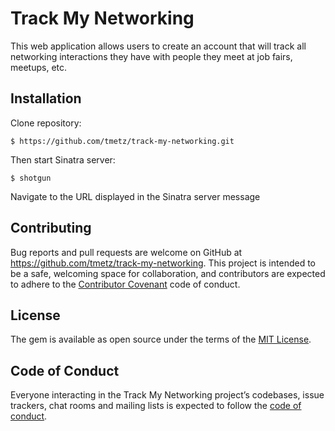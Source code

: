 
# Track My Networking

This web application allows users to create an account that will track all networking
interactions they have with people they meet at job fairs, meetups, etc.

## Installation

Clone repository:

```
$ https://github.com/tmetz/track-my-networking.git
```
Then start Sinatra server:

```
$ shotgun
```

Navigate to the URL displayed in the Sinatra server message


## Contributing

Bug reports and pull requests are welcome on GitHub at https://github.com/tmetz/track-my-networking. This project is intended to be a safe, welcoming space for collaboration, and contributors are expected to adhere to the [Contributor Covenant](http://contributor-covenant.org) code of conduct.

## License

The gem is available as open source under the terms of the [MIT License](https://opensource.org/licenses/MIT).

## Code of Conduct

Everyone interacting in the Track My Networking project’s codebases, issue trackers, chat rooms and mailing lists is expected to follow the [code of conduct](https://github.com/tmetz/track-my-networking/blob/master/CODE_OF_CONDUCT.md).

